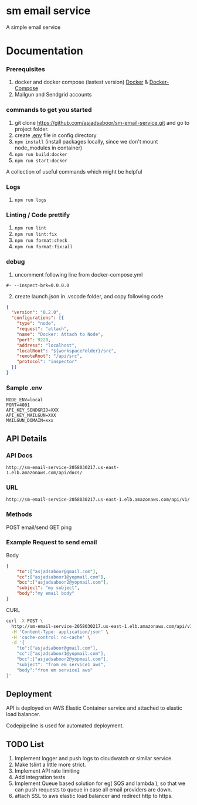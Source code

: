 # sm email service
A simple email service

# Documentation
### Prerequisites

1. docker and docker compose (lastest version) [Docker](https://www.docker.com/) & [Docker-Compose](https://docs.docker.com/compose/)
2. Mailgun and Sendgrid accounts

### commands to get you started

1. git clone https://github.com/asjadsaboor/sm-email-service.git and go to project folder.
2. create [.env](#sample-.env) file in config directory
3. `npm install` (install packages locally, since we don't mount node_modules in container)
4. `npm run build:docker`
5. `npm run start:docker`

A collection of useful commands which might be helpful

### Logs

1. `npm run logs`

### Linting / Code prettify

1. `npm run lint`
2. `npm run lint:fix`
3. `npm run format:check`
4. `npm run format:fix:all`

### debug

1. uncomment following line from docker-compose.yml

```
#- --inspect-brk=0.0.0.0
```

2. create launch.json in .vscode folder, and copy following code

```json
{
  "version": "0.2.0",
  "configurations": [{
    "type": "node",
    "request": "attach",
    "name": "Docker: Attach to Node",
    "port": 9229,
    "address": "localhost",
    "localRoot": "${workspaceFolder}/src",
    "remoteRoot": "/api/src",
    "protocol": "inspector"
  }]
}
```


### Sample .env

```
NODE_ENV=local
PORT=4001
API_KEY_SENDGRID=XXX
API_KEY_MAILGUN=XXX
MAILGUN_DOMAIN=xxx
```

## API Details

### API Docs
```
http://sm-email-service-2058030217.us-east-1.elb.amazonaws.com/api/docs/
```
### URL
```
http://sm-email-service-2058030217.us-east-1.elb.amazonaws.com/api/v1/
```

### Methods
  POST  email/send
  GET   ping

### Example Request to send  email

Body
```json
{
	"to":["asjadsaboor@gmail.com"],
	"cc":["asjadsaboor1@yopmail.com"],
	"bcc":["asjadsaboor2@yopmail.com"],
	"subject": "my subject",
	"body":"my email body"
}
```

CURL
```sh
curl -X POST \
  http://sm-email-service-2058030217.us-east-1.elb.amazonaws.com/api/v1/email/send \
  -H 'Content-Type: application/json' \
  -H 'cache-control: no-cache' \
  -d '{
	"to":["asjadsaboor@gmail.com"],
	"cc":["asjadsaboor1@yopmail.com"],
	"bcc":["asjadsaboor2@yopmail.com"],
	"subject": "from em service1 aws",
	"body":"from em service1 aws"
}'
```

## Deployment

API is deployed on AWS Elastic Container service and attached to elastic load balancer.

Codepipeline is used for automated deployment.


## TODO List
1. Implement logger and push logs to cloudwatch or similar service.
2. Make tslint a little more strict.
3. Implement API rate limiting
4. Add integration tests
5. Implement Queue based solution for eg( SQS and lambda ), so that we can push requests to queue in case all email providers are down.
6. attach SSL to  aws elastic load balancer and redirect http to https.
